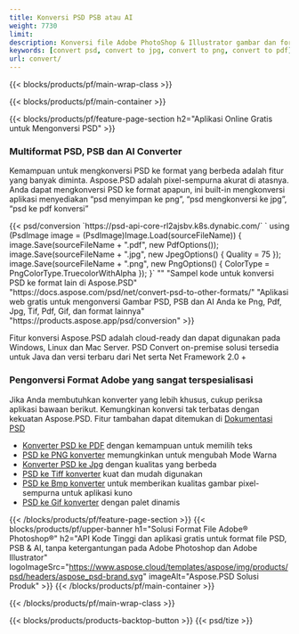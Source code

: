 ```yaml
---
title: Konversi PSD PSB atau AI
weight: 7730
limit: 
description: Konversi file Adobe PhotoShop & Illustrator gambar dan format lainnya
keywords: [convert psd, convert to jpg, convert to png, convert to pdf]
url: convert/
---
```


{{< blocks/products/pf/main-wrap-class >}}

{{< blocks/products/pf/main-container >}}

{{< blocks/products/pf/feature-page-section h2="Aplikasi Online Gratis untuk Mengonversi PSD" >}}
<h3 class="headingpdleft">Multiformat PSD, PSB dan AI Converter</h3>
<p>Kemampuan untuk mengkonversi PSD ke format yang berbeda adalah fitur yang banyak diminta. Aspose.PSD adalah pixel-sempurna akurat di atasnya. Anda dapat mengkonversi PSD ke format apapun, ini built-in mengkonversi aplikasi menyediakan “psd menyimpan ke png”, “psd mengkonversi ke jpg”, “psd ke pdf konversi”</p>
{{< psd/conversion `https://psd-api-core-rl2ajsbv.k8s.dynabic.com/` 
`    using (PsdImage image = (PsdImage)Image.Load(sourceFileName))
    {
        image.Save(sourceFileName + ".pdf", new PdfOptions());
        image.Save(sourceFileName + ".jpg",  new JpegOptions() { Quality = 75 });
        image.Save(sourceFileName + ".png",  new PngOptions() {  ColorType = PngColorType.TruecolorWithAlpha });
    }` 
"" 
"Sampel kode untuk konversi PSD ke format lain di Aspose.PSD"  "https://docs.aspose.com/psd/net/convert-psd-to-other-formats/" 
"Aplikasi web gratis untuk mengonversi Gambar PSD, PSB dan AI Anda ke Png, Pdf, Jpg, Tif, Pdf, Gif, dan format lainnya" "https://products.aspose.app/psd/conversion" >}}
<br />
<p>Fitur konversi Aspose.PSD adalah cloud-ready dan dapat digunakan pada Windows, Linux dan Mac Server. PSD Convert on-premise solusi tersedia untuk Java dan versi terbaru dari Net serta Net Framework 2.0 +</p>

<h3 class="headingpdleft">Pengonversi Format Adobe yang sangat terspesialisasi</h3>
<p>Jika Anda membutuhkan konverter yang lebih khusus, cukup periksa aplikasi bawaan berikut. Kemungkinan konversi tak terbatas dengan kekuatan Aspose.PSD. Fitur tambahan dapat ditemukan di <a href="https://docs.aspose.com/psd/">Dokumentasi PSD</a></p>
<ul>
<li><a href="to-pdf">Konverter PSD ke PDF</a> dengan kemampuan untuk memilih teks</li>
<li><a href="to-png">PSD ke PNG konverter</a> memungkinkan untuk mengubah Mode Warna</li>
<li><a href="to-jpg">Konverter PSD ke Jpg</a> dengan kualitas yang berbeda</li>
<li><a href="to-tiff">PSD ke Tiff konverter</a> kuat dan mudah digunakan</li>
<li><a href="to-bmp">PSD ke Bmp konverter</a> untuk memberikan kualitas gambar pixel-sempurna untuk aplikasi kuno</li>
<li><a href="to-gif">PSD ke Gif konverter</a> dengan palet dinamis</li>
</ul>

{{< /blocks/products/pf/feature-page-section >}}
{{< blocks/products/pf/upper-banner h1="Solusi Format File Adobe® Photoshop®" h2="API Kode Tinggi dan aplikasi gratis untuk format file PSD, PSB & AI, tanpa ketergantungan pada Adobe Photoshop dan Adobe Illustrator" logoImageSrc="https://www.aspose.cloud/templates/aspose/img/products/psd/headers/aspose_psd-brand.svg" imageAlt="Aspose.PSD Solusi Produk" >}}
{{< /blocks/products/pf/main-container >}}


{{< /blocks/products/pf/main-wrap-class >}}

{{< blocks/products/products-backtop-button >}}
{{< psd/tize >}}
